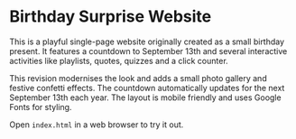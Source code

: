 # Birthday Surprise Website

This is a playful single-page website originally created as a small birthday present. It features a countdown to September 13th and several interactive activities like playlists, quotes, quizzes and a click counter.

This revision modernises the look and adds a small photo gallery and festive confetti effects. The countdown automatically updates for the next September 13th each year. The layout is mobile friendly and uses Google Fonts for styling.

Open `index.html` in a web browser to try it out.
